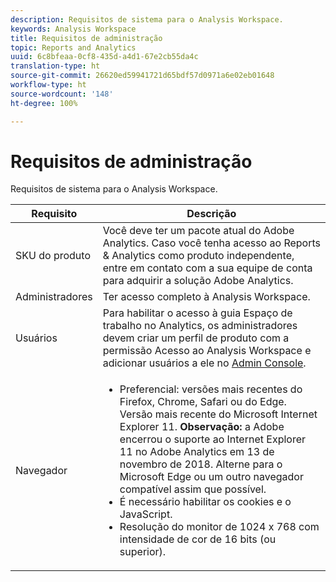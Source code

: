```yaml
---
description: Requisitos de sistema para o Analysis Workspace.
keywords: Analysis Workspace
title: Requisitos de administração
topic: Reports and Analytics
uuid: 6c8bfeaa-0cf8-435d-a4d1-67e2cb55da4c
translation-type: ht
source-git-commit: 26620ed59941721d65bdf57d0971a6e02eb01648
workflow-type: ht
source-wordcount: '148'
ht-degree: 100%

---
```



# Requisitos de administração

Requisitos de sistema para o Analysis Workspace.

| Requisito | Descrição |
|--- |--- |
| SKU do produto | Você deve ter um pacote atual do Adobe Analytics. Caso você tenha acesso ao Reports &amp; Analytics como produto independente, entre em contato com a sua equipe de conta para adquirir a solução Adobe Analytics. |
| Administradores | Ter acesso completo à Analysis Workspace. |
| Usuários | Para habilitar o acesso à guia Espaço de trabalho no Analytics, os administradores devem criar um perfil de produto com a permissão Acesso ao Analysis Workspace e adicionar usuários a ele no [Admin Console](/help/admin/admin-console/permissions/product-profile.md). |
| Navegador | <ul><li>Preferencial: versões mais recentes do Firefox, Chrome, Safari ou do Edge. Versão mais recente do Microsoft Internet Explorer 11. **Observação:** a Adobe encerrou o suporte ao Internet Explorer 11 no Adobe Analytics em 13 de novembro de 2018. Alterne para o Microsoft Edge ou um outro navegador compatível assim que possível.</li><li>É necessário habilitar os cookies e o JavaScript.</li><li>Resolução do monitor de 1024 x 768 com intensidade de cor de 16 bits (ou superior).</li></ul> |
